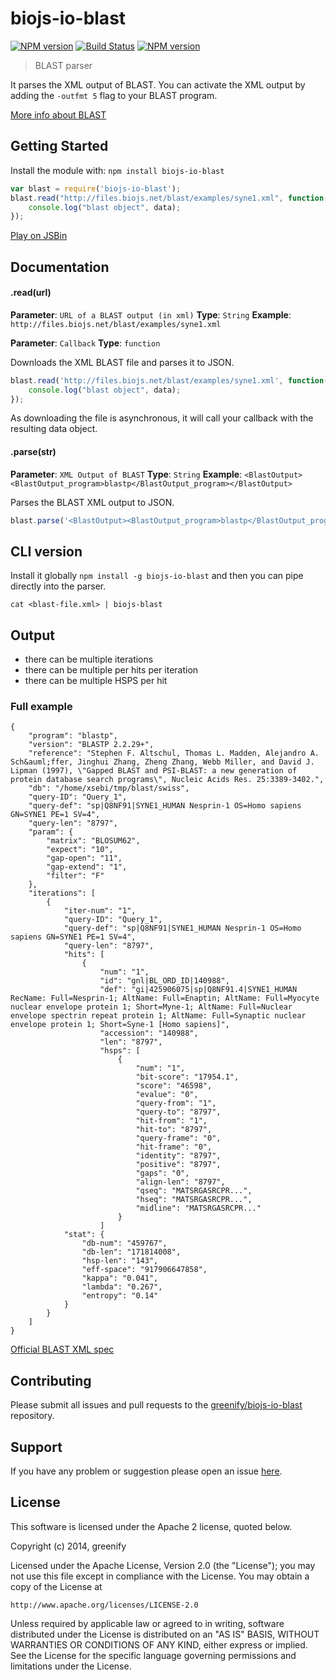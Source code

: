 # biojs-io-blast

[![NPM version](http://img.shields.io/npm/v/biojs-io-blast.svg)](https://www.npmjs.org/package/biojs-io-blast)
[![Build Status](https://secure.travis-ci.org/greenify/biojs-io-blast.png?branch=master)](http://travis-ci.org/greenify/biojs-io-blast)
[![NPM version](https://badge-me.herokuapp.com/api/npm/biojs-io-blast.png)](http://badges.enytc.com/for/npm/biojs-io-blast) 

> BLAST parser

It parses the XML output of BLAST. You can activate the XML output by adding the 
`-outfmt 5` flag to your BLAST program.

[More info about BLAST](http://www.ncbi.nlm.nih.gov/books/NBK153387/)  

## Getting Started
Install the module with: `npm install biojs-io-blast`

```javascript
var blast = require('biojs-io-blast');
blast.read("http://files.biojs.net/blast/examples/syne1.xml", function(data){
	console.log("blast object", data);
}); 
```

[Play on JSBin](http://jsbin.com/cidoga/1/edit?js,console)

## Documentation

#### .read(url)

**Parameter**: `URL of a BLAST output (in xml)`
**Type**: `String`
**Example**: `http://files.biojs.net/blast/examples/syne1.xml`

**Parameter**: `Callback`
**Type**: `function`

Downloads the XML BLAST file and parses it to JSON.

```javascript
blast.read('http://files.biojs.net/blast/examples/syne1.xml', function(data){
	console.log("blast object", data);
}); 
```

As downloading the file is asynchronous, it will call your callback with the
resulting data object.

#### .parse(str)

**Parameter**: `XML Output of BLAST`
**Type**: `String`
**Example**: `<BlastOutput><BlastOutput_program>blastp</BlastOutput_program></BlastOutput>`

Parses the BLAST XML output to JSON.

```javascript
blast.parse('<BlastOutput><BlastOutput_program>blastp</BlastOutput_program></BlastOutput>'); 
```

## CLI version

Install it globally `npm install -g biojs-io-blast` and then you can pipe directly into the parser. 

```
cat <blast-file.xml> | biojs-blast
```
## Output

* there can be multiple iterations
* there can be multiple per hits per iteration
* there can be multiple HSPS per hit

### Full example

```
{
    "program": "blastp",
    "version": "BLASTP 2.2.29+",
    "reference": "Stephen F. Altschul, Thomas L. Madden, Alejandro A. Sch&auml;ffer, Jinghui Zhang, Zheng Zhang, Webb Miller, and David J. Lipman (1997), \"Gapped BLAST and PSI-BLAST: a new generation of protein database search programs\", Nucleic Acids Res. 25:3389-3402.",
    "db": "/home/xsebi/tmp/blast/swiss",
    "query-ID": "Query_1",
    "query-def": "sp|Q8NF91|SYNE1_HUMAN Nesprin-1 OS=Homo sapiens GN=SYNE1 PE=1 SV=4",
    "query-len": "8797",
    "param": {
        "matrix": "BLOSUM62",
        "expect": "10",
        "gap-open": "11",
        "gap-extend": "1",
        "filter": "F"
    },
    "iterations": [
        {
            "iter-num": "1",
            "query-ID": "Query_1",
            "query-def": "sp|Q8NF91|SYNE1_HUMAN Nesprin-1 OS=Homo sapiens GN=SYNE1 PE=1 SV=4",
            "query-len": "8797",
            "hits": [
                {
                    "num": "1",
                    "id": "gnl|BL_ORD_ID|140988",
                    "def": "gi|425906075|sp|Q8NF91.4|SYNE1_HUMAN RecName: Full=Nesprin-1; AltName: Full=Enaptin; AltName: Full=Myocyte nuclear envelope protein 1; Short=Myne-1; AltName: Full=Nuclear envelope spectrin repeat protein 1; AltName: Full=Synaptic nuclear envelope protein 1; Short=Syne-1 [Homo sapiens]",
                    "accession": "140988",
                    "len": "8797",
                    "hsps": [
                        {
                            "num": "1",
                            "bit-score": "17954.1",
                            "score": "46598",
                            "evalue": "0",
                            "query-from": "1",
                            "query-to": "8797",
                            "hit-from": "1",
                            "hit-to": "8797",
                            "query-frame": "0",
                            "hit-frame": "0",
                            "identity": "8797",
                            "positive": "8797",
                            "gaps": "0",
                            "align-len": "8797",
                            "qseq": "MATSRGASRCPR...",
                            "hseq": "MATSRGASRCPR...",
                            "midline": "MATSRGASRCPR..."
                        }
                    ]
            "stat": {
                "db-num": "459767",
                "db-len": "171814008",
                "hsp-len": "143",
                "eff-space": "917906647858",
                "kappa": "0.041",
                "lambda": "0.267",
                "entropy": "0.14"
            }
        }
    ]
}
```

[Official BLAST XML spec](http://tinyurl.com/ncbi-blast-xml)


## Contributing

Please submit all issues and pull requests to the [greenify/biojs-io-blast](http://github.com/greenify/biojs-io-blast) repository.

## Support
If you have any problem or suggestion please open an issue [here](https://github.com/greenify/biojs-io-blast/issues).

## License 


This software is licensed under the Apache 2 license, quoted below.

Copyright (c) 2014, greenify

Licensed under the Apache License, Version 2.0 (the "License"); you may not
use this file except in compliance with the License. You may obtain a copy of
the License at

    http://www.apache.org/licenses/LICENSE-2.0

Unless required by applicable law or agreed to in writing, software
distributed under the License is distributed on an "AS IS" BASIS, WITHOUT
WARRANTIES OR CONDITIONS OF ANY KIND, either express or implied. See the
License for the specific language governing permissions and limitations under
the License.
